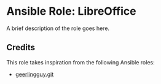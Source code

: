 # Ansible Role: LibreOffice

A brief description of the role goes here.

## Credits

This role takes inspiration from the following Ansible roles:

- [geerlingguy.git](https://github.com/geerlingguy/ansible-role-git)
